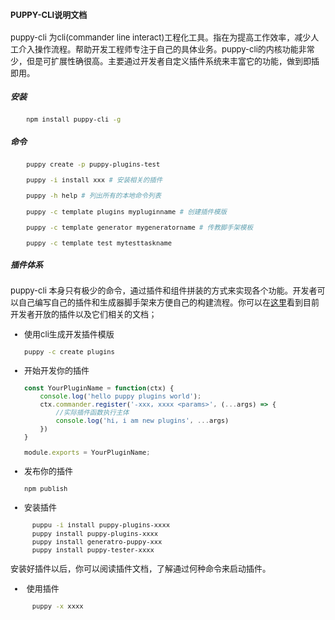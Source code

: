 <font size=2>

#### PUPPY-CLI说明文档
puppy-cli 为cli(commander line interact)工程化工具。指在为提高工作效率，减少人工介入操作流程。帮助开发工程师专注于自己的具体业务。puppy-cli的内核功能非常少，但是可扩展性确很高。主要通过开发者自定义插件系统来丰富它的功能，做到即插即用。

##### 安装
```bash
    npm install puppy-cli -g
```


##### 命令
```bash
    puppy create -p puppy-plugins-test

    puppy -i install xxx # 安装相关的插件

    puppy -h help # 列出所有的本地命令列表

    puppy -c template plugins mypluginname # 创建插件模版

    puppy -c template generator mygeneratorname # 传教脚手架模板

    puppy -c template test mytesttaskname


```


##### 插件体系

puppy-cli 本身只有极少的命令，通过插件和组件拼装的方式来实现各个功能。开发者可以自己编写自己的插件和生成器脚手架来方便自己的构建流程。你可以在[这里](https://www.baidu.com)看到目前开发者开放的插件以及它们相关的文档；

- 使用cli生成开发插件模版
  ``` bash
  puppy -c create plugins
  ```
- 开始开发你的插件
    ```ts
    const YourPluginName = function(ctx) {
        console.log('hello puppy plugins world');
        ctx.commander.register('-xxx, xxxx <params>', (...args) => {
            //实际插件函数执行主体
            console.log('hi, i am new plugins', ...args)
        })
    }

    module.exports = YourPluginName;
    ```
- 发布你的插件
    ```bash
    npm publish
    ```

- 安装插件
  
  ```bash
    puppu -i install puppy-plugins-xxxx
    puppy install puppy-plugins-xxxx
    puppy install generatro-puppy-xxx
    puppy install puppy-tester-xxxx
  ```
安装好插件以后，你可以阅读插件文档，了解通过何种命令来启动插件。

-  使用插件
  ```bash
    puppy -x xxxx
  ```
<font>